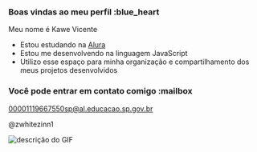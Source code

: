 ### Boas vindas ao meu perfil :blue_heart

Meu nome é Kawe Vicente

- Estou estudando na [Alura](https://www.alura.com.br)
- Estou me desenvolvendo na linguagem JavaScript
- Utilizo esse espaço para minha organização e compartilhamento dos meus projetos desenvolvidos

### Você pode entrar em contato comigo :mailbox

00001119667550sp@al.educacao.sp.gov.br

@zwhitezinn1

![descrição do GIF]((https://kittylovecats.wordpress.com/wp-content/uploads/2014/03/2.jpg))
